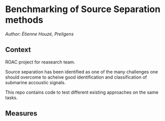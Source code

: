 # Benchmarking of Source Separation methods

*Author: Étienne Houzé, Preligens*

## Context
ROAC project for reasearch team.

Source separation has been identified as one of the many challenges one should overcome to acheive good identification and classification of submarine accoustic signals.

This repo contains code to test different existing approaches on the same tasks.

## Measures